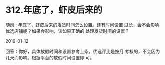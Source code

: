 # 312.年底了，虾皮后来的

随风 : 年底了，虾皮后来的发货时间怎么设置。还有时间设置 过长，会不会影响优选店铺呢？如果会影响，该如果正确的 处理发货时间的设置？

2019-01-12

回答：你好，具体放假时间和设置参考上条，优选评比是按月 考核的，不会因为几天而影响。根据平台的放假时间设置即 可。
